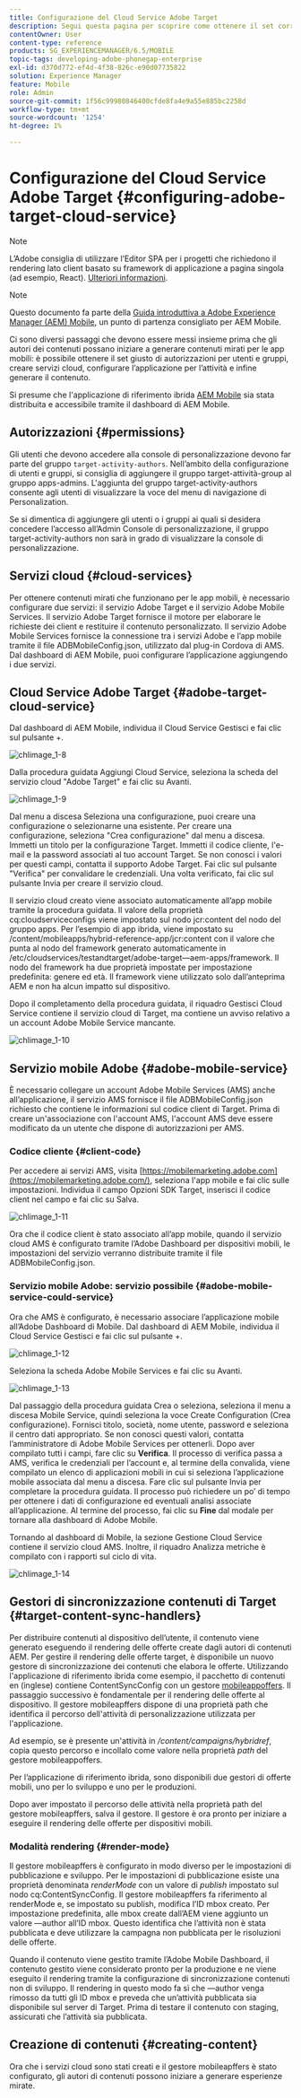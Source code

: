 ```yaml
---
title: Configurazione del Cloud Service Adobe Target
description: Segui questa pagina per scoprire come ottenere il set corretto di autorizzazioni per utenti e gruppi, creare servizi cloud, configurare l’applicazione per l’attività e infine generare il contenuto.
contentOwner: User
content-type: reference
products: SG_EXPERIENCEMANAGER/6.5/MOBILE
topic-tags: developing-adobe-phonegap-enterprise
exl-id: d370d772-ef4d-4f38-826c-e90d07735822
solution: Experience Manager
feature: Mobile
role: Admin
source-git-commit: 1f56c99980846400cfde8fa4e9a55e885bc2258d
workflow-type: tm+mt
source-wordcount: '1254'
ht-degree: 1%

---
```


# Configurazione del Cloud Service Adobe Target {#configuring-adobe-target-cloud-service}

>[!NOTE]
>
>L’Adobe consiglia di utilizzare l’Editor SPA per i progetti che richiedono il rendering lato client basato su framework di applicazione a pagina singola (ad esempio, React). [Ulteriori informazioni](/help/sites-developing/spa-overview.md).

>[!NOTE]
>
>Questo documento fa parte della [Guida introduttiva a Adobe Experience Manager (AEM) Mobile](/help/mobile/getting-started-aem-mobile.md), un punto di partenza consigliato per AEM Mobile.

Ci sono diversi passaggi che devono essere messi insieme prima che gli autori dei contenuti possano iniziare a generare contenuti mirati per le app mobili: è possibile ottenere il set giusto di autorizzazioni per utenti e gruppi, creare servizi cloud, configurare l’applicazione per l’attività e infine generare il contenuto.

Si presume che l&#39;applicazione di riferimento ibrida [AEM Mobile](https://github.com/Adobe-Marketing-Cloud-Apps/aem-mobile-hybrid-reference) sia stata distribuita e accessibile tramite il dashboard di AEM Mobile.

## Autorizzazioni {#permissions}

Gli utenti che devono accedere alla console di personalizzazione devono far parte del gruppo `target-activity-authors`. Nell’ambito della configurazione di utenti e gruppi, si consiglia di aggiungere il gruppo target-attività-group al gruppo apps-admins. L&#39;aggiunta del gruppo target-activity-authors consente agli utenti di visualizzare la voce del menu di navigazione di Personalization.

Se si dimentica di aggiungere gli utenti o i gruppi ai quali si desidera concedere l’accesso all’Admin Console di personalizzazione, il gruppo target-activity-authors non sarà in grado di visualizzare la console di personalizzazione.

## Servizi cloud {#cloud-services}

Per ottenere contenuti mirati che funzionano per le app mobili, è necessario configurare due servizi: il servizio Adobe Target e il servizio Adobe Mobile Services. Il servizio Adobe Target fornisce il motore per elaborare le richieste dei client e restituire il contenuto personalizzato. Il servizio Adobe Mobile Services fornisce la connessione tra i servizi Adobe e l’app mobile tramite il file ADBMobileConfig.json, utilizzato dal plug-in Cordova di AMS. Dal dashboard di AEM Mobile, puoi configurare l’applicazione aggiungendo i due servizi.

## Cloud Service Adobe Target {#adobe-target-cloud-service}

Dal dashboard di AEM Mobile, individua il Cloud Service Gestisci e fai clic sul pulsante +.

![chlimage_1-8](assets/chlimage_1-8.png)

Dalla procedura guidata Aggiungi Cloud Service, seleziona la scheda del servizio cloud &quot;Adobe Target&quot; e fai clic su Avanti.

![chlimage_1-9](assets/chlimage_1-9.png)

Dal menu a discesa Seleziona una configurazione, puoi creare una configurazione o selezionarne una esistente. Per creare una configurazione, seleziona &quot;Crea configurazione&quot; dal menu a discesa. Immetti un titolo per la configurazione Target. Immetti il codice cliente, l&#39;e-mail e la password associati al tuo account Target. Se non conosci i valori per questi campi, contatta il supporto Adobe Target. Fai clic sul pulsante &quot;Verifica&quot; per convalidare le credenziali. Una volta verificato, fai clic sul pulsante Invia per creare il servizio cloud.

Il servizio cloud creato viene associato automaticamente all’app mobile tramite la procedura guidata. Il valore della proprietà cq:cloudserviceconfigs viene impostato sul nodo jcr:content del nodo del gruppo apps. Per l’esempio di app ibrida, viene impostato su /content/mobileapps/hybrid-reference-app/jcr:content con il valore che punta al nodo del framework generato automaticamente in /etc/cloudservices/testandtarget/adobe-target—aem-apps/framework. Il nodo del framework ha due proprietà impostate per impostazione predefinita: genere ed età. Il framework viene utilizzato solo dall’anteprima AEM e non ha alcun impatto sul dispositivo.

Dopo il completamento della procedura guidata, il riquadro Gestisci Cloud Service contiene il servizio cloud di Target, ma contiene un avviso relativo a un account Adobe Mobile Service mancante.

![chlimage_1-10](assets/chlimage_1-10.png)

## Servizio mobile Adobe {#adobe-mobile-service}

È necessario collegare un account Adobe Mobile Services (AMS) anche all’applicazione, il servizio AMS fornisce il file ADBMobileConfig.json richiesto che contiene le informazioni sul codice client di Target. Prima di creare un&#39;associazione con l&#39;account AMS, l&#39;account AMS deve essere modificato da un utente che dispone di autorizzazioni per AMS.

### Codice cliente {#client-code}

Per accedere ai servizi AMS, visita [https://mobilemarketing.adobe.com](https://mobilemarketing.adobe.com/), seleziona l&#39;app mobile e fai clic sulle impostazioni. Individua il campo Opzioni SDK Target, inserisci il codice client nel campo e fai clic su Salva.

![chlimage_1-11](assets/chlimage_1-11.png)

Ora che il codice client è stato associato all’app mobile, quando il servizio cloud AMS è configurato tramite l’Adobe Dashboard per dispositivi mobili, le impostazioni del servizio verranno distribuite tramite il file ADBMobileConfig.json.

### Servizio mobile Adobe: servizio possibile {#adobe-mobile-service-could-service}

Ora che AMS è configurato, è necessario associare l’applicazione mobile all’Adobe Dashboard di Mobile. Dal dashboard di AEM Mobile, individua il Cloud Service Gestisci e fai clic sul pulsante +.

![chlimage_1-12](assets/chlimage_1-12.png)

Seleziona la scheda Adobe Mobile Services e fai clic su Avanti.

![chlimage_1-13](assets/chlimage_1-13.png)

Dal passaggio della procedura guidata Crea o seleziona, seleziona il menu a discesa Mobile Service, quindi seleziona la voce Create Configuration (Crea configurazione). Fornisci titolo, società, nome utente, password e seleziona il centro dati appropriato. Se non conosci questi valori, contatta l’amministratore di Adobe Mobile Services per ottenerli. Dopo aver compilato tutti i campi, fare clic su **Verifica**. Il processo di verifica passa a AMS, verifica le credenziali per l’account e, al termine della convalida, viene compilato un elenco di applicazioni mobili in cui si seleziona l’applicazione mobile associata dal menu a discesa. Fare clic sul pulsante Invia per completare la procedura guidata. Il processo può richiedere un po’ di tempo per ottenere i dati di configurazione ed eventuali analisi associate all’applicazione. Al termine del processo, fai clic su **Fine** dal modale per tornare alla dashboard di Adobe Mobile.

Tornando al dashboard di Mobile, la sezione Gestione Cloud Service contiene il servizio cloud AMS. Inoltre, il riquadro Analizza metriche è compilato con i rapporti sul ciclo di vita.

![chlimage_1-14](assets/chlimage_1-14.png)

## Gestori di sincronizzazione contenuti di Target {#target-content-sync-handlers}

Per distribuire contenuti al dispositivo dell’utente, il contenuto viene generato eseguendo il rendering delle offerte create dagli autori di contenuti AEM. Per gestire il rendering delle offerte target, è disponibile un nuovo gestore di sincronizzazione dei contenuti che elabora le offerte. Utilizzando l&#39;applicazione di riferimento ibrida come esempio, il pacchetto di contenuti en (inglese) contiene ContentSyncConfig con un gestore [mobileappoffers](https://github.com/Adobe-Marketing-Cloud-Apps/aem-mobile-hybrid-reference/blob/master/aem-package/content-author/src/main/content/jcr_root/content/mobileapps/hybrid-reference-app/en/_jcr_content/pge-app/app-config-dev/targetOffers/.content.xml). Il passaggio successivo è fondamentale per il rendering delle offerte al dispositivo. Il gestore mobileapffers dispone di una proprietà path che identifica il percorso dell&#39;attività di personalizzazione utilizzata per l&#39;applicazione.

Ad esempio, se è presente un&#39;attività in */content/campaigns/hybridref*, copia questo percorso e incollalo come valore nella proprietà *path* del gestore mobileappoffers.

Per l’applicazione di riferimento ibrida, sono disponibili due gestori di offerte mobili, uno per lo sviluppo e uno per le produzioni.

Dopo aver impostato il percorso delle attività nella proprietà path del gestore mobileapffers, salva il gestore. Il gestore è ora pronto per iniziare a eseguire il rendering delle offerte per dispositivi mobili.

### Modalità rendering {#render-mode}

Il gestore mobileapffers è configurato in modo diverso per le impostazioni di pubblicazione e sviluppo. Per le impostazioni di pubblicazione esiste una proprietà denominata *renderMode* con un valore di *publish* impostato sul nodo cq:ContentSyncConfig. Il gestore mobileapffers fa riferimento al renderMode e, se impostato su publish, modifica l’ID mbox creato. Per impostazione predefinita, alle mbox create dall’AEM viene aggiunto un valore —author all’ID mbox. Questo identifica che l’attività non è stata pubblicata e deve utilizzare la campagna non pubblicata per le risoluzioni delle offerte.

Quando il contenuto viene gestito tramite l’Adobe Mobile Dashboard, il contenuto gestito viene considerato pronto per la produzione e ne viene eseguito il rendering tramite la configurazione di sincronizzazione contenuti non di sviluppo. Il rendering in questo modo fa sì che —author venga rimosso da tutti gli ID mbox e preveda che un’attività pubblicata sia disponibile sul server di Target. Prima di testare il contenuto con staging, assicurati che l’attività sia pubblicata.

## Creazione di contenuti {#creating-content}

Ora che i servizi cloud sono stati creati e il gestore mobileapffers è stato configurato, gli autori di contenuti possono iniziare a generare esperienze mirate.
